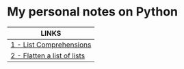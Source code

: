 # My personal notes on Python

|LINKS|
|------|
|[1 - List Comprehensions](https://github.com/ppai22/my-notes/blob/master/Notes/Lists.md#1---list-comprehensions)|
|[2 - Flatten a list of lists](https://github.com/ppai22/my-notes/blob/master/Notes/Lists.md#2---flatten-a-list-of-lists)|

